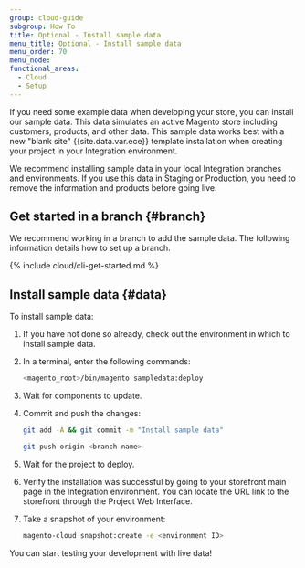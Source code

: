 ```yaml
---
group: cloud-guide
subgroup: How To
title: Optional - Install sample data
menu_title: Optional - Install sample data
menu_order: 70
menu_node:
functional_areas:
  - Cloud
  - Setup
---
```


If you need some example data when developing your store, you can install our sample data. This data simulates an active Magento store including customers, products, and other data. This sample data works best with a new "blank site" {{site.data.var.ece}} template installation when creating your project in your Integration environment.

We recommend installing sample data in your local Integration branches and environments. If you use this data in Staging or Production, you need to remove the information and products before going live.

## Get started in a branch {#branch}

We recommend working in a branch to add the sample data. The following information details how to set up a branch.

{% include cloud/cli-get-started.md %}

## Install sample data {#data}

To install sample data:

1. If you have not done so already, check out the environment in which to install sample data.
2. In a terminal, enter the following commands:

    ```bash
    <magento_root>/bin/magento sampledata:deploy
    ```

3. Wait for components to update.
4. Commit and push the changes:

    ```bash
    git add -A && git commit -m "Install sample data"
    ```

    ```bash
    git push origin <branch name>
    ```

5. Wait for the project to deploy.
6. Verify the installation was successful by going to your storefront main page in the Integration environment. You can locate the URL link to the storefront through the Project Web Interface.
7. Take a snapshot of your environment:

    ```bash
    magento-cloud snapshot:create -e <environment ID>
    ```

You can start testing your development with live data!

